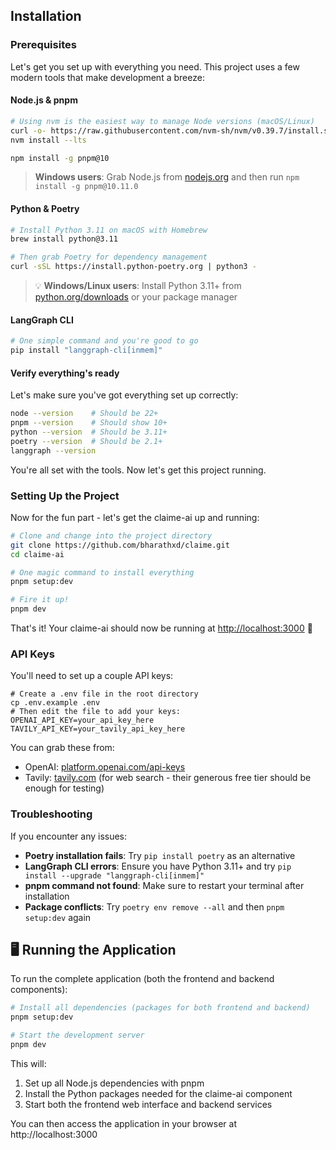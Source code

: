 ## Installation

### Prerequisites

Let's get you set up with everything you need. This project uses a few modern tools that make development a breeze:

#### Node.js & pnpm

```bash
# Using nvm is the easiest way to manage Node versions (macOS/Linux)
curl -o- https://raw.githubusercontent.com/nvm-sh/nvm/v0.39.7/install.sh | bash
nvm install --lts

npm install -g pnpm@10
```

> **Windows users**: Grab Node.js from [nodejs.org](https://nodejs.org/) and then run `npm install -g pnpm@10.11.0`

#### Python & Poetry

```bash
# Install Python 3.11 on macOS with Homebrew
brew install python@3.11

# Then grab Poetry for dependency management
curl -sSL https://install.python-poetry.org | python3 -
```

> 💡 **Windows/Linux users**: Install Python 3.11+ from [python.org/downloads](https://www.python.org/downloads/) or your package manager

#### LangGraph CLI

```bash
# One simple command and you're good to go
pip install "langgraph-cli[inmem]"
```

#### Verify everything's ready

Let's make sure you've got everything set up correctly:

```bash
node --version    # Should be 22+
pnpm --version    # Should show 10+
python --version  # Should be 3.11+
poetry --version  # Should be 2.1+
langgraph --version
```

You're all set with the tools. Now let's get this project running.

### Setting Up the Project

Now for the fun part - let's get the claime-ai up and running:

```bash
# Clone and change into the project directory
git clone https://github.com/bharathxd/claime.git
cd claime-ai

# One magic command to install everything
pnpm setup:dev

# Fire it up!
pnpm dev
```

That's it! Your claime-ai should now be running at [http://localhost:3000](http://localhost:3000) 🚀

### API Keys

You'll need to set up a couple API keys:

```
# Create a .env file in the root directory
cp .env.example .env
# Then edit the file to add your keys:
OPENAI_API_KEY=your_api_key_here
TAVILY_API_KEY=your_tavily_api_key_here
```

You can grab these from:
* OpenAI: [platform.openai.com/api-keys](https://platform.openai.com/api-keys)
* Tavily: [tavily.com](https://tavily.com/) (for web search - their generous free tier should be enough for testing)

### Troubleshooting

If you encounter any issues:

- **Poetry installation fails**: Try `pip install poetry` as an alternative
- **LangGraph CLI errors**: Ensure you have Python 3.11+ and try `pip install --upgrade "langgraph-cli[inmem]"`
- **pnpm command not found**: Make sure to restart your terminal after installation
- **Package conflicts**: Try `poetry env remove --all` and then `pnpm setup:dev` again

## 🖥️ Running the Application

To run the complete application (both the frontend and backend components):

```bash
# Install all dependencies (packages for both frontend and backend)
pnpm setup:dev

# Start the development server
pnpm dev
```

This will:
1. Set up all Node.js dependencies with pnpm
2. Install the Python packages needed for the claime-ai component
3. Start both the frontend web interface and backend services

You can then access the application in your browser at http://localhost:3000
